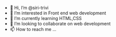 - 👋 Hi, I’m @siri-trivi
- 👀 I’m interested in Front end web development
- 🌱 I’m currently learning HTML,CSS
- 💞️ I’m looking to collaborate on web development
- 📫 How to reach me ...

<!---
siri-trivi/siri-trivi is a ✨ special ✨ repository because its `README.md` (this file) appears on your GitHub profile.
You can click the Preview link to take a look at your changes.
--->
